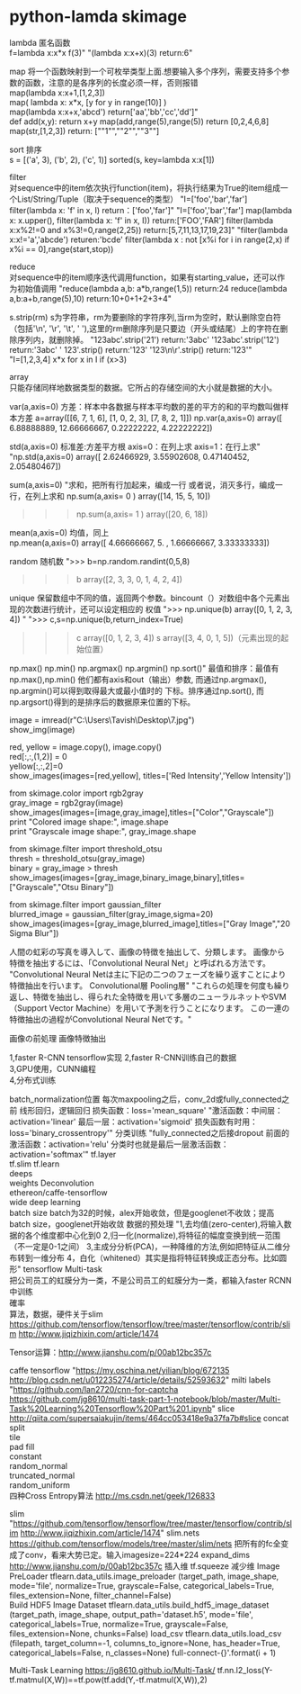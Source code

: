 # python-lamda skimage
	
lambda	匿名函数	
f=lambda x:x*x
f(3)"	"(lambda x:x+x)(3)
return:6"			

map	
将一个函数映射到一个可枚举类型上面.想要输入多个序列，需要支持多个参数的函数，注意的是各序列的长度必须一样，否则报错	
map(lambda x:x+1,[1,2,3])	
map( lambda x: x*x, [y for y in range(10)] )	
map(lambda x:x+x,'abcd')
return['aa','bb','cc','dd']"	
def add(x,y): return x+y
map(add,range(5),range(5))
return [0,2,4,6,8]
map(str,[1,2,3])
return: [""1"",""2"",""3""]

sort	排序	
s = [('a', 3), ('b', 2), ('c', 1)]
sorted(s, key=lambda x:x[1])

filter	
对sequence中的item依次执行function(item)，将执行结果为True的item组成一个List/String/Tuple（取决于sequence的类型）	"I=['foo','bar','far']
filter(lambda x: 'f' in x, I)
return：['foo','far']"	"I=['foo','bar','far']
map(lambda x: x.upper(), filter(lambda x: 'f' in x, I))
return:['FOO','FAR']
filter(lambda x:x%2!=0 and x%3!=0,range(2,25))
return:[5,7,11,13,17,19,23]"	"filter(lambda x:x!='a','abcde')
returen:'bcde'
filter(lambda x : not [x%i for i in range(2,x) if x%i == 0],range(start,stop))

reduce	
对sequence中的item顺序迭代调用function，如果有starting_value，还可以作为初始值调用	"reduce(lambda a,b: a*b,range(1,5))
return:24
reduce(lambda a,b:a+b,range(5),10)
return:10+0+1+2+3+4"			

s.strip(rm)	
s为字符串，rm为要删除的字符序列,当rm为空时，默认删除空白符（包括'\n', '\r',  '\t',  ' '),这里的rm删除序列是只要边（开头或结尾）上的字符在删除序列内，就删除掉。	"123abc'.strip('21')
return:'3abc'
'123abc'.strip('12')
return:'3abc'
'   123'.strip()
return:'123'
'123\n\r'.strip()
return:'123'"			
		"I=[1,2,3,4]
x*x for x in I if (x>3)

array	
只能存储同样地数据类型的数据。它所占的存储空间的大小就是数据的大小。	

var(a,axis=0) 
方差：样本中各数据与样本平均数的差的平方的和的平均数叫做样本方差
a=array([[6, 7, 1, 6], 
       [1, 0, 2, 3], 
       [7, 8, 2, 1]]) 
np.var(a,axis=0) 
array([  6.88888889,  12.66666667,   0.22222222,   4.22222222])

std(a,axis=0) 	标准差:方差平方根
axis=0：在列上求
axis=1：在行上求"	"np.std(a,axis=0) 
array([ 2.62466929,  3.55902608,  0.47140452,  2.05480467]) 

sum(a,axis=0) 	"求和，把所有行加起来，编成一行
或者说，消灭多行，编成一行，在列上求和
np.sum(a,axis= 0 ) 
array([14, 15,  5, 10]) 
>>> np.sum(a,axis= 1 ) 
array([20,  6, 18]) 

mean(a,axis=0)	均值，同上	
np.mean(a,axis=0) 
array([ 4.66666667,  5.        ,  1.66666667,  3.33333333]) 	

random	随机数	">>> b=np.random.randint(0,5,8) 
>>> b 
array([2, 3, 3, 0, 1, 4, 2, 4]) 

unique	保留数组中不同的值，返回两个参数。bincount（）对数组中各个元素出现的次数进行统计，还可以设定相应的 权值	">>> np.unique(b) 
array([0, 1, 2, 3, 4]) "	">>> c,s=np.unique(b,return_index=True) 
>>> c 
array([0, 1, 2, 3, 4]) 
>>> s 
array([3, 4, 0, 1, 5])（元素出现的起始位置） 	

np.max()
np.min() 
np.argmax()
np.argmin()
np.sort()"	最值和排序：最值有np.max(),np.min() 他们都有axis和out（输出）参数, 而通过np.argmax(), np.argmin()可以得到取得最大或最小值时的 下标。排序通过np.sort(), 而np.argsort()得到的是排序后的数据原来位置的下标。					

image = imread(r"C:\Users\Tavish\Desktop\7.jpg")  
show_img(image)  
  
red, yellow =   image.copy(), image.copy()  
red[:,:,(1,2)] = 0  
yellow[:,:,2]=0  
show_images(images=[red,yellow], titles=['Red Intensity','Yellow Intensity'])  
  
from skimage.color import rgb2gray  
gray_image = rgb2gray(image)  
show_images(images=[image,gray_image],titles=["Color","Grayscale"])  
print "Colored image shape:", image.shape  
print "Grayscale image shape:", gray_image.shape  
  
from skimage.filter import threshold_otsu  
thresh = threshold_otsu(gray_image)  
binary = gray_image > thresh  
show_images(images=[gray_image,binary_image,binary],titles=["Grayscale","Otsu Binary"])  
  
from skimage.filter import gaussian_filter  
blurred_image = gaussian_filter(gray_image,sigma=20)  
show_images(images=[gray_image,blurred_image],titles=["Gray Image","20 Sigma Blur"])  

人間の虹彩の写真を導入して、画像の特徴を抽出して、分類します。
画像から特徴を抽出するには、「Convolutional Neural Net」と呼ばれる方法です。
"Convolutional Neural Netは主に下記の二つのフェーズを繰り返すことにより特徴抽出を行います。
Convolutional層
Pooling層"
"これらの処理を何度も繰り返し、特徴を抽出し、得られた全特徴を用いて多層のニューラルネットやSVM
（Support Vector Machine）を用いて予測を行うことになります。
この一連の特徴抽出の過程がConvolutional Neural Netです。"

画像の前処理
画像特徴抽出

1,faster R-CNN tensorflow实现	
2,faster R-CNN训练自己的数据	
3,GPU使用，CUNN编程	
4,分布式训练	
	
batch_normalization位置	每次maxpooling之后，conv_2d或fully_connected之前
线形回归，逻辑回归	损失函数：loss='mean_square'
	"激活函数：中间层：activation='linear'
最后一层：activation='sigmoid'
损失函数有时用：loss='binary_crossentropy'"
分类训练	"fully_connected之后接dropout
前面的激活函数：activation='relu'
分类时也就是最后一层激活函数：activation='softmax'"
tf.layer	
tf.slim	
tf.learn	
deeps	
weights	
Deconvolution	
ethereon/caffe-tensorflow	
wide deep learning	
batch size	batch为32的时候，alex开始收敛，但是googlenet不收敛；提高batch size，googlenet开始收敛
数据的预处理	"1,去均值(zero-center),将输入数据的各个维度都中心化到0
2,归一化(normalize),将特征的幅度变换到统一范围（不一定是0-1之间）
3,主成分分析(PCA)，一种降维的方法,例如把特征从二维分布转到一维分布
4，白化（whitened）其实是指将特征转换成正态分布。比如圆形"
tensorflow Multi-task	
把公司员工的虹膜分为一类，不是公司员工的虹膜分为一类，都输入faster RCNN中训练	
確率	
算法，数据，硬件关于slim
https://github.com/tensorflow/tensorflow/tree/master/tensorflow/contrib/slim
http://www.jiqizhixin.com/article/1474

Tensor运算：http://www.jianshu.com/p/00ab12bc357c

caffe tensorflow	"https://my.oschina.net/yilian/blog/672135
http://blog.csdn.net/u012235274/article/details/52593632"
milti labels	"https://github.com/lan2720/cnn-for-captcha
https://github.com/jg8610/multi-task-part-1-notebook/blob/master/Multi-Task%20Learning%20Tensorflow%20Part%201.ipynb"
slice	http://qiita.com/supersaiakujin/items/464cc053418e9a37fa7b#slice
concat	
split	
tile	
pad	
fill	
constant	
random_normal	
truncated_normal	
random_uniform	
四种Cross Entropy算法	http://ms.csdn.net/geek/126833

slim	"https://github.com/tensorflow/tensorflow/tree/master/tensorflow/contrib/slim
http://www.jiqizhixin.com/article/1474"	
slim.nets	https://github.com/tensorflow/models/tree/master/slim/nets	把所有的fc全变成了conv，看来大势已定。输入imagesize=224*224
expand_dims	http://www.jianshu.com/p/00ab12bc357c	插入维
tf.squeeze		减少维
Image PreLoader	tflearn.data_utils.image_preloader (target_path, image_shape, mode='file', normalize=True, grayscale=False, categorical_labels=True, files_extension=None, filter_channel=False)	
Build HDF5 Image Dataset	tflearn.data_utils.build_hdf5_image_dataset (target_path, image_shape, output_path='dataset.h5', mode='file', categorical_labels=True, normalize=True, grayscale=False, files_extension=None, chunks=False)	
load_csv	tflearn.data_utils.load_csv (filepath, target_column=-1, columns_to_ignore=None, has_header=True, categorical_labels=False, n_classes=None)	
	full-connect-{}'.format(i + 1)	

Multi-Task Learning	https://jg8610.github.io/Multi-Task/
tf.nn.l2_loss(Y-tf.matmul(X,W))==tf.pow(tf.add(Y,-tf.matmul(X,W)),2)
